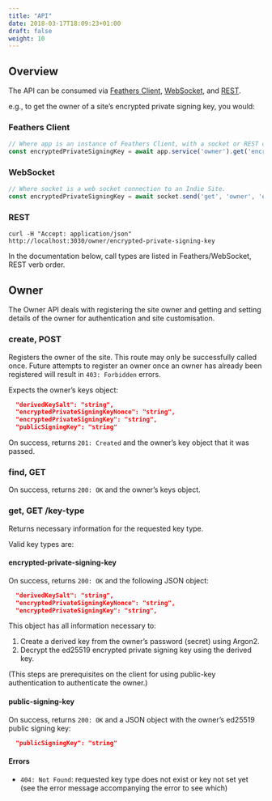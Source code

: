 ```yaml
---
title: "API"
date: 2018-03-17T18:09:23+01:00
draft: false
weight: 10
---
```


## Overview

The API can be consumed via [Feathers Client](https://docs.feathersjs.com/api/client.html), [WebSocket](https://docs.feathersjs.com/api/client/primus.html#direct-connection), and [REST](https://docs.feathersjs.com/api/client/rest.html#http-api).

e.g., to get the owner of a site’s encrypted private signing key, you would:

### Feathers Client

```javascript
// Where app is an instance of Feathers Client, with a socket or REST connection configured for your Indie Site.
const encryptedPrivateSigningKey = await app.service('owner').get('encrypted-private-signing-key')
```

### WebSocket

```javascript
// Where socket is a web socket connection to an Indie Site.
const encryptedPrivateSigningKey = await socket.send('get', 'owner', 'encrypted-private-signing-key')
```

### REST

```
curl -H "Accept: application/json" http://localhost:3030/owner/encrypted-private-signing-key
```

In the documentation below, call types are listed in Feathers/WebSocket, REST verb order.

## Owner

The Owner API deals with registering the site owner and getting and setting details of the owner for authentication and site customisation.

### create, POST

Registers the owner of the site. This route may only be successfully called once. Future attempts to register an owner once an owner has already been registered will result in `403: Forbidden` errors.

Expects the owner’s keys object:

```json
  "derivedKeySalt": "string",
  "encryptedPrivateSigningKeyNonce": "string",
  "encryptedPrivateSigningKey": "string",
  "publicSigningKey": "string"
```

On success, returns `201: Created` and the owner’s key object that it was passed.

### find, GET

On success, returns `200: OK` and the owner’s keys object.

### get, GET /key-type

Returns necessary information for the requested key type. 

Valid key types are:

#### encrypted-private-signing-key

On success, returns `200: OK` and the following JSON object:

```json
  "derivedKeySalt": "string",
  "encryptedPrivateSigningKeyNonce": "string",
  "encryptedPrivateSigningKey": "string",
```

This object has all information necessary to:

1. Create a derived key from the owner’s password (secret) using Argon2.
2. Decrypt the ed25519 encrypted private signing key using the derived key.

(This steps are prerequisites on the client for using public-key authentication to authenticate the owner.)

#### public-signing-key

On success, returns `200: OK` and a JSON object with the owner’s ed25519 public signing key:

```json
  "publicSigningKey": "string"
```

#### Errors

  * `404: Not Found`: requested key type does not exist or key not set yet (see the error message accompanying the error to see which) 